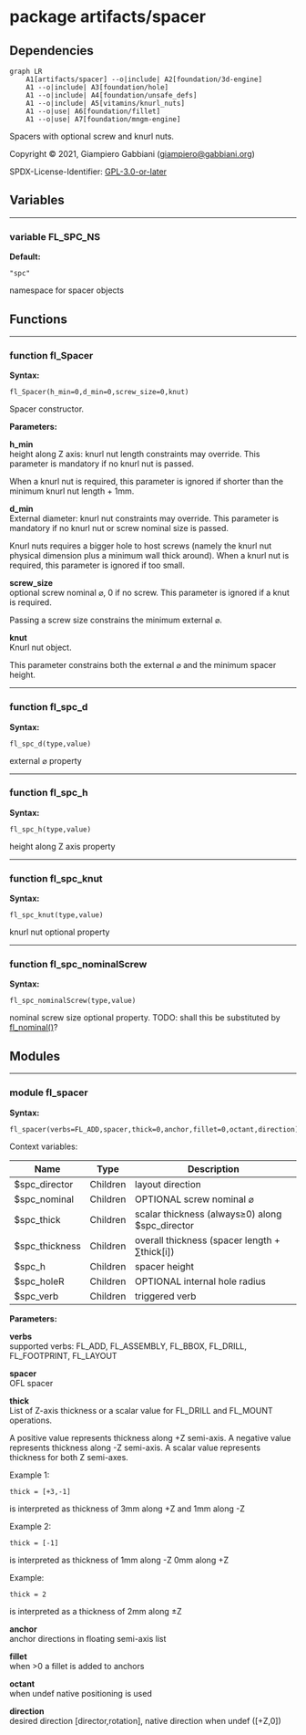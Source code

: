 # package artifacts/spacer

## Dependencies

```mermaid
graph LR
    A1[artifacts/spacer] --o|include| A2[foundation/3d-engine]
    A1 --o|include| A3[foundation/hole]
    A1 --o|include| A4[foundation/unsafe_defs]
    A1 --o|include| A5[vitamins/knurl_nuts]
    A1 --o|use| A6[foundation/fillet]
    A1 --o|use| A7[foundation/mngm-engine]
```

Spacers with optional screw and knurl nuts.

Copyright © 2021, Giampiero Gabbiani (giampiero@gabbiani.org)

SPDX-License-Identifier: [GPL-3.0-or-later](https://spdx.org/licenses/GPL-3.0-or-later.html)


## Variables

---

### variable FL_SPC_NS

__Default:__

    "spc"

namespace for spacer objects

## Functions

---

### function fl_Spacer

__Syntax:__

```text
fl_Spacer(h_min=0,d_min=0,screw_size=0,knut)
```

Spacer constructor.

__Parameters:__

__h_min__  
height along Z axis: knurl nut length constraints may override.
This parameter is mandatory if no knurl nut is passed.

When a knurl nut is required, this parameter is ignored if shorter than the
minimum knurl nut length + 1mm.


__d_min__  
External diameter: knurl nut constraints may override.
This parameter is mandatory if no knurl nut or screw nominal size is passed.

Knurl nuts requires a bigger hole to host screws (namely the knurl nut
physical dimension plus a minimum wall thick around). When a knurl nut is
required, this parameter is ignored if too small.


__screw_size__  
optional screw nominal ⌀, 0 if no screw. This parameter is ignored if a
knut is required.

Passing a screw size constrains the minimum external ⌀.


__knut__  
Knurl nut object.

This parameter constrains both the external ⌀ and the minimum spacer
height.



---

### function fl_spc_d

__Syntax:__

```text
fl_spc_d(type,value)
```

external ⌀ property

---

### function fl_spc_h

__Syntax:__

```text
fl_spc_h(type,value)
```

height along Z axis property

---

### function fl_spc_knut

__Syntax:__

```text
fl_spc_knut(type,value)
```

knurl nut optional property

---

### function fl_spc_nominalScrew

__Syntax:__

```text
fl_spc_nominalScrew(type,value)
```

nominal screw size optional property. TODO: shall this be substituted by [fl_nominal()](../foundation/core.md#function-fl_nominal)?

## Modules

---

### module fl_spacer

__Syntax:__

    fl_spacer(verbs=FL_ADD,spacer,thick=0,anchor,fillet=0,octant,direction)

Context variables:

| Name           | Type      | Description                                     |
| ---            | ---       | ---                                             |
| $spc_director  | Children  | layout direction                                |
| $spc_nominal   | Children  | OPTIONAL screw nominal ⌀                        |
| $spc_thick     | Children  | scalar thickness (always≥0) along $spc_director |
| $spc_thickness | Children  | overall thickness (spacer length + ∑thick[i])   |
| $spc_h         | Children  | spacer height                                   |
| $spc_holeR     | Children  | OPTIONAL internal hole radius                   |
| $spc_verb      | Children  | triggered verb                                  |



__Parameters:__

__verbs__  
supported verbs: FL_ADD, FL_ASSEMBLY, FL_BBOX, FL_DRILL, FL_FOOTPRINT, FL_LAYOUT

__spacer__  
OFL spacer

__thick__  
List of Z-axis thickness or a scalar value for FL_DRILL and FL_MOUNT
operations.

A positive value represents thickness along +Z semi-axis.
A negative value represents thickness along -Z semi-axis.
A scalar value represents thickness for both Z semi-axes.

Example 1:

    thick = [+3,-1]

is interpreted as thickness of 3mm along +Z and 1mm along -Z

Example 2:

    thick = [-1]

is interpreted as thickness of 1mm along -Z 0mm along +Z

Example:

    thick = 2

is interpreted as a thickness of 2mm along ±Z



__anchor__  
anchor directions in floating semi-axis list

__fillet__  
when >0 a fillet is added to anchors

__octant__  
when undef native positioning is used

__direction__  
desired direction [director,rotation], native direction when undef ([+Z,0])


